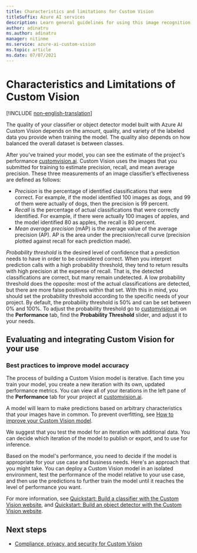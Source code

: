 ```yaml
---
title: Characteristics and limitations for Custom Vision
titleSuffix: Azure AI services
description: Learn general guidelines for using this image recognition service from Azure.
author: adinatru
ms.author: adinatru
manager: nitinme
ms.service: azure-ai-custom-vision
ms.topic: article
ms.date: 07/07/2021
---
```


# Characteristics and Limitations of Custom Vision

[!INCLUDE [non-english-translation](/azure/ai-foundry/responsible-ai/includes/non-english-translation.md)]

The quality of your classifier or object detector model built with Azure AI Custom Vision depends on the amount, quality, and variety of the labeled data you provide when training the model. The quality also depends on how balanced the overall dataset is between classes.

After you've trained your model, you can see the estimate of the project's performance [customvision.ai](http://customvision.ai). Custom Vision uses the images that you submitted for training to estimate precision, recall, and mean average precision. These three measurements of an image classifier’s effectiveness are defined as follows:

* *Precision* is the percentage of identified classifications that were correct. For example, if the model identified 100 images as dogs, and 99 of them were actually of dogs, then the precision is 99 percent.
* *Recall* is the percentage of actual classifications that were correctly identified. For example, if there were actually 100 images of apples, and the model identified 80 as apples, the recall is 80 percent.
* *Mean average precision* (mAP) is the average value of the average precision (AP). AP is the area under the precision/recall curve (precision plotted against recall for each prediction made).

*Probability threshold* is the desired level of confidence that a prediction needs to have in order to be considered correct. 
When you interpret prediction calls with a high probability threshold, they  tend to return results with high precision at the expense of recall. That is, the detected classifications are correct, but many remain undetected. A low probability threshold does the opposite: most of the actual classifications are detected, but there are more false positives within that set. With this in mind, you should set the probability threshold according to the specific needs of your project. By default, the probability threshold is 50% and can be set between 0% and 100%. To adjust the probability threshold go to [customvision.ai](http://customvision.ai) on the **Performance** tab, find the **Probability Threshold** slider, and adjust it to your needs.

## Evaluating and integrating Custom Vision for your use

### Best practices to improve model accuracy

The process of building a Custom Vision model is iterative. Each time you train your model, you create a new iteration with its own, updated performance metrics. You can view all of your iterations in the left pane of the **Performance** tab for your project at [customvision.ai](http://customvision.ai). 

A model will learn to make predictions based on arbitrary characteristics that your images have in common. To prevent overfitting, see [How to improve your Custom Vision model](/azure/ai-services/custom-vision-service/getting-started-improving-your-classifier).

We suggest that you test the model for an iteration with additional data. You can decide which iteration of the model to publish or export, and to use for inference.

Based on the model's performance, you need to decide if the model is appropriate for your use case and business needs. Here's an approach that you might take. You can deploy a Custom Vision model in an isolated environment, test the performance of the model relative to your use case, and then use the predictions to further train the model until it reaches the level of performance you want. 

For more information, see [Quickstart: Build a classifier with the Custom Vision website](/azure/ai-services/custom-vision-service/getting-started-build-a-classifier), and [Quickstart: Build an object detector with the Custom Vision website](/azure/ai-services/custom-vision-service/get-started-build-detector).

## Next steps

* [Compliance, privacy, and security for Custom Vision ](custom-vision-cvs-data-privacy-security.md)
